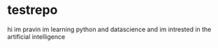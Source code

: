 # testrepo
hi im pravin 
im learning python and datascience 
and im intrested in the artificial intelligence
